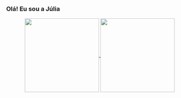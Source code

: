 ### Olá! Eu sou a Júlia 

<div align="center">
  <a href="https://github.com/fujulia">
  <img height=200 align="center" src="https://github-readme-stats.vercel.app/api?username=fujulia&show_icons=true&theme=prussian" />
</a>
<a href="https://github.com/fujulia">
  <img height=200 align="center" src="https://github-readme-stats.vercel.app/api/top-langs/?username=fujulia&layout=donut&theme=cobalt"/>
</a>
  
</div>
